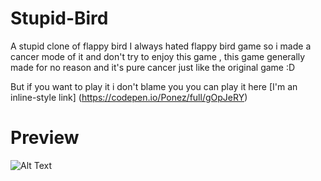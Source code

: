 # Stupid-Bird
A stupid clone of flappy bird
I always hated flappy bird game so i made a cancer mode of it and don't try to enjoy this game , this game generally made for no reason and it's pure cancer just like the original game :D

But if you want to play it i don't blame you 
you can play it here [I'm an inline-style link] (https://codepen.io/Ponez/full/gOpJeRY)

# Preview 


![Alt Text](https://media.giphy.com/media/ihAkIBmUcVk2MMsYuh/giphy.gif)
